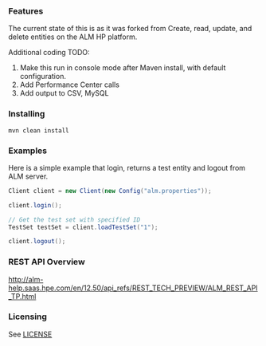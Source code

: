 
### Features
The current state of this is as it was forked from 
Create, read, update, and delete entities on the ALM HP platform.

Additional coding TODO:
1. Make this run in console mode after Maven install, with default configuration.
2. Add Performance Center calls
3. Add output to CSV, MySQL

### Installing
```
mvn clean install
```

### Examples
Here is a simple example that login, returns a test entity and logout from ALM server.
```java
Client client = new Client(new Config("alm.properties"));

client.login();

// Get the test set with specified ID
TestSet testSet = client.loadTestSet("1");

client.logout();
```

### REST API Overview
http://alm-help.saas.hpe.com/en/12.50/api_refs/REST_TECH_PREVIEW/ALM_REST_API_TP.html

### Licensing
See [LICENSE](https://github.com/okean/alm-rest-api/blob/master/LICENSE)

